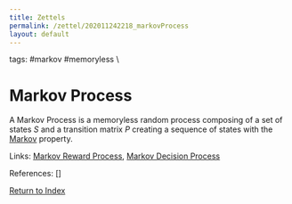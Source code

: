 ```yaml
---
title: Zettels
permalink: /zettel/202011242218_markovProcess
layout: default
---
```

tags: #markov #memoryless \

# Markov Process

A Markov Process is a memoryless random process composing of a set of states $S$ 
and a transition matrix $P$ creating a sequence of states with the [Markov](202011242210_markovStates) 
property. 

Links: [Markov Reward Process](TODO), [Markov Decision Process](TODO)

References: []

[Return to Index](index)